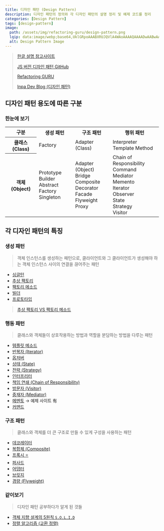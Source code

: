 ```yaml
---
title: 디자인 패턴 (Design Pattern)
description: 디자인 패턴의 정의와 각 디자인 패턴의 설명 정리 및 예제 코드를 정리
categories: [Design Pattern]
tags: [design-pattern]
image:
  path: /assets/img/refactoring-guru/design-pattern.png
  lqip: data:image/webp;base64,UklGRpoAAABXRUJQVlA4WAoAAAAQAAAADwAABwAAQUxQSDIAAAARL0AmbZurmr57yyIiqE8oiG0bejIYEQTgqiDA9vqnsUSI6H+oAERp2HZ65qP/VIAWAFZQOCBCAAAA8AEAnQEqEAAIAAVAfCWkAALp8sF8rgRgAP7o9FDvMCkMde9PK7euH5M1m6VWoDXf2FkP3BqV0ZYbO6NA/VFIAAAA
  alt: Design Pattern Image
---
```


> [한글 설명 참고사이트](https://m.hanbit.co.kr/channel/category/category_view.html?cms_code=CMS8616098823)
>
> [JS 버전 디자인 패턴 GitHub](https://github.com/fbeline/design-patterns-JS)
>
> [Refactoring GURU](https://refactoring.guru/ko/design-patterns)
>
> [Inpa Dev Blog (디자인 패턴)](https://inpa.tistory.com/category/%EB%94%94%EC%9E%90%EC%9D%B8%20%ED%8C%A8%ED%84%B4)

## 디자인 패턴 용도에 따른 구분

### 한눈에 보기

<table>
  <tr>
    <th scope="col" style='text-align: center;'>구분</th>
    <th scope="col" style='text-align: center;'>생성 패턴</th>
    <th scope="col" style='text-align: center;'>구조 패턴</th>
    <th scope="col" style='text-align: center;'>행위 패턴</th>
  </tr>

  <tr>
    <th scope="row" style='text-align: center;'>클래스 (Class)</th>
    <td>
      <li style="list-style: none;">Factory</li>
    </td>
    <td>
      <li style="list-style: none;">Adapter (Class)</li>
    </td>
    <td>
      <li style="list-style: none;">Interpreter</li>
      <li style="list-style: none;">Template Method</li>
    </td>
  </tr>
  
  <tr>
    <th scope="row" style='text-align: center;'>객체 (Object)</th>
    <td>
      <li style="list-style: none;">Prototype</li>
      <li style="list-style: none;">Builder</li>
      <li style="list-style: none;">Abstract Factory</li>
      <li style="list-style: none;">Singleton</li>
    </td>
    <td>
      <li style="list-style: none;">Adapter (Object)</li>
      <li style="list-style: none;">Bridge</li>
      <li style="list-style: none;">Composite</li>
      <li style="list-style: none;">Decorator</li>
      <li style="list-style: none;">Facade</li>
      <li style="list-style: none;">Flyweight</li>
      <li style="list-style: none;">Proxy</li>
    </td>
    <td>
      <li style="list-style: none;">Chain of Responsibility</li>
      <li style="list-style: none;">Command</li>
      <li style="list-style: none;">Mediator</li>
      <li style="list-style: none;">Memento</li>
      <li style="list-style: none;">Iterator</li>
      <li style="list-style: none;">Observer</li>
      <li style="list-style: none;">State</li>
      <li style="list-style: none;">Strategy</li>
      <li style="list-style: none;">Visitor</li>
    </td>
  </tr>
</table>

## 각 디자인 패턴의 특징

### 생성 패턴

> 객체 인스턴스를 생성하는 패턴으로, 클라이언트와 그 클라이언트가 생성해야 하는 객체 인스턴스 사이의 연결을 끊어주는 패턴

- [싱글턴](https://hyungjinhan.github.io/posts/singleton/)
- [추상 팩토리](https://hyungjinhan.github.io/posts/abstract-factory/)
- [팩토리 메소드](https://hyungjinhan.github.io/posts/factory-method/)
- [빌더](https://hyungjinhan.github.io/posts/builder/)
- [프로토타입](https://hyungjinhan.github.io/posts/prototype/)

> [추상 팩토리 VS 팩토리 메소드](https://hyungjinhan.github.io/posts/abstract-vs-factory/)

### 행동 패턴

> 클래스와 객체들이 상호작용하는 방법과 역할을 분담하는 방법을 다루는 패턴

- [템플릿 메소드](https://hyungjinhan.github.io/posts/template-method/)
- [반복자 (Iterator)](https://hyungjinhan.github.io/posts/iterator/)
- [옵저버](https://hyungjinhan.github.io/posts/observer/)
- [상태 (State)](https://hyungjinhan.github.io/posts/state/)
- [전략 (Strategy)](https://hyungjinhan.github.io/posts/strategy/)
- [인터프리터](https://hyungjinhan.github.io/posts/interpreter/)
- [책임 연쇄 (Chain of Responsibility)](https://hyungjinhan.github.io/posts/chain-of-responsibility/)
- [방문자 (Visitor)](https://hyungjinhan.github.io/posts/visitor/)
- [중재자 (Mediator)](https://hyungjinhan.github.io/posts/mediator/)
- [메멘토](https://hyungjinhan.github.io/posts/memento/) → 예제 사이트 有
- [커맨드](https://hyungjinhan.github.io/posts/command/)

### 구조 패턴

> 클래스와 객체를 더 큰 구조로 만들 수 있게 구성을 사용하는 패턴

- [데코레이터](https://hyungjinhan.github.io/posts/decorator/)
- [복합체 (Composite)](https://hyungjinhan.github.io/posts/composite/)
- [프록시 ⭐️](https://hyungjinhan.github.io/posts/proxy/)
- [퍼사드](https://hyungjinhan.github.io/posts/facade/)
- [어댑터](https://hyungjinhan.github.io/posts/adapter/)
- [브릿지](https://hyungjinhan.github.io/posts/bridge/)
- [경량 (Flyweight)](https://hyungjinhan.github.io/posts/flyweight/)

### 같이보기

> 디자인 패턴 공부하다가 알게 된 것들

- [객체 지향 설계의 5원칙 `S.O.L.I.D`](https://hyungjinhan.github.io/posts/solid/)
- [정렬 알고리즘 (교환 정렬)](https://hyungjinhan.github.io/categories/exchange-sort/)
